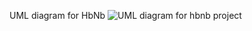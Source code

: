 UML diagram for HbNb
![UML diagram for hbnb project](https://github.com/AysuAnar/holbertonschool-hbnb/assets/116842869/8c558593-9ec4-4b72-b18b-50d28ba1f760)
